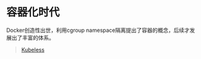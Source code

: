 # 容器化时代
Docker创造性出世，利用cgroup namespace隔离提出了容器的概念，后续才发展出了丰富的体系。

> [Kubeless](https://kubeless.io/docs/quick-start/)
